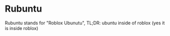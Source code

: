 # Rubuntu
Rubuntu stands for "Roblox Ubunutu", TL;DR: ubuntu inside of roblox (yes it is inside roblox)
